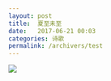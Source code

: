 ```yaml
---
layout: post
title:  夏至未至
date:   2017-06-21 00:03
categories: 诗歌
permalink: /archivers/test
---
```


![](http://upload-images.jianshu.io/upload_images/1420306-39738331e46d69a7.jpg?imageMogr2/auto-orient/strip%7CimageView2/2/w/1080/q/50)